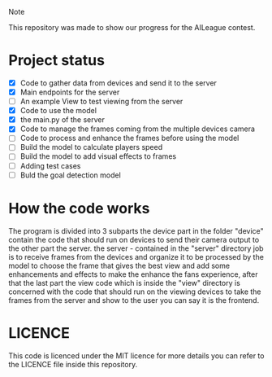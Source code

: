 > [!NOTE]  
> This repository was made to show our progress for the AILeague contest.

# Project status
- [x] Code to gather data from devices and send it to the server
- [x] Main endpoints for the server
- [ ] An example View to test viewing from the server
- [x] Code to use the model
- [x] the main.py of the server
- [x] Code to manage the frames coming from the multiple devices camera
- [ ] Code to process and enhance the frames before using the model
- [ ] Build the model to calculate players speed
- [ ] Build the model to add visual effects to frames
- [ ] Adding test cases
- [ ] Buld the goal detection model

# How the code works

The program is divided into 3 subparts the device part in the folder "device" contain the code that should run on devices to send their camera output to the other part the server. the server - contained in the "server" directory job is to receive frames from the devices and organize it to be processed by the model to choose the frame that gives the best view and add some enhancements and effects to make the enhance the fans experience, after that the last part the view code which is inside the "view" directory is concerned with the code that should run on the viewing devices to take the frames from the server and show to the user you can say it is the frontend.

# LICENCE
This code is licenced under the MIT licence for more details you can refer to the LICENCE file inside this repository.

